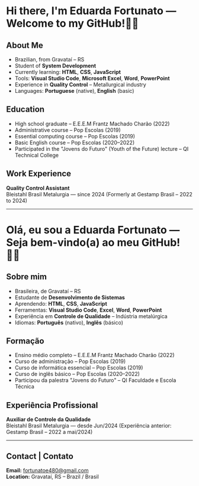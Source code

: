 # Hi there, I'm Eduarda Fortunato — Welcome to my GitHub!👋🏻

## About Me
- Brazilian, from Gravataí – RS
- Student of **System Development**
- Currently learning: **HTML**, **CSS**, **JavaScript**
- Tools: **Visual Studio Code**, **Microsoft Excel**, **Word**, **PowerPoint**
- Experience in **Quality Control** – Metallurgical industry
- Languages: **Portuguese** (native), **English** (basic)

## Education
- High school graduate – E.E.E.M Frantz Machado Charão (2022)
- Administrative course – Pop Escolas (2019)
- Essential computing course – Pop Escolas (2019)
- Basic English course – Pop Escolas (2020–2022)
- Participated in the "Jovens do Futuro" (Youth of the Future) lecture – QI Technical College

## Work Experience
**Quality Control Assistant**  
Bleistahl Brasil Metalurgia — since 2024
(Formerly at Gestamp Brasil – 2022 to 2024)

---

# Olá, eu sou a Eduarda Fortunato — Seja bem-vindo(a) ao meu GitHub!👋🏻

## Sobre mim
- Brasileira, de Gravataí – RS  
- Estudante de **Desenvolvimento de Sistemas**  
- Aprendendo: **HTML**, **CSS**, **JavaScript**  
- Ferramentas: **Visual Studio Code**, **Excel**, **Word**, **PowerPoint**  
- Experiência em **Controle de Qualidade** – Indústria metalúrgica  
- Idiomas: **Português** (nativo), **Inglês** (básico)  

## Formação
- Ensino médio completo – E.E.E.M Frantz Machado Charão (2022)  
- Curso de administração – Pop Escolas (2019)  
- Curso de informática essencial – Pop Escolas (2019)  
- Curso de inglês básico – Pop Escolas (2020–2022)  
- Participou da palestra "Jovens do Futuro" – QI Faculdade e Escola Técnica

## Experiência Profissional
**Auxiliar de Controle da Qualidade**  
Bleistahl Brasil Metalurgia  — desde Jun/2024
(Experiência anterior: Gestamp Brasil – 2022 a mai/2024)

---

## Contact | Contato
**Email:** fortunatoe480@gmail.com  
**Location:** Gravataí, RS – Brazil / Brasil